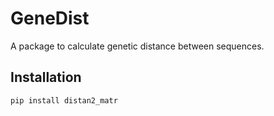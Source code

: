 # GeneDist

A package to calculate genetic distance between sequences.

## Installation

```sh
pip install distan2_matr